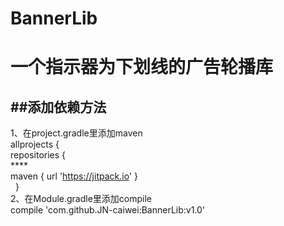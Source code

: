 # BannerLib
一个指示器为下划线的广告轮播库<br>
=====
##添加依赖方法<br>
----
1、在project.gradle里添加maven<br>
allprojects {<br>
    repositories {<br>
        ****<br>
        maven { url 'https://jitpack.io' }<br>
    }<br>
2、在Module.gradle里添加compile<br>
compile 'com.github.JN-caiwei:BannerLib:v1.0'
